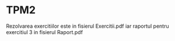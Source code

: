 # TPM2
Rezolvarea exercitiilor este in fisierul Exercitii.pdf iar raportul pentru exercitiul 3 in fisierul Raport.pdf
